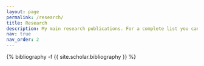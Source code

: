 ```yaml
---
layout: page
permalink: /research/
title: Research
description: My main research publications. For a complete list you can check my <a href='https://scholar.google.com/citations?user=g-H-RbMAAAAJ&hl=en'>Google Scholar</a>.
nav: true
nav_order: 2
---
```

<!-- _pages/publications.md -->
<div class="publications">

{% bibliography -f {{ site.scholar.bibliography }} %}

</div>
